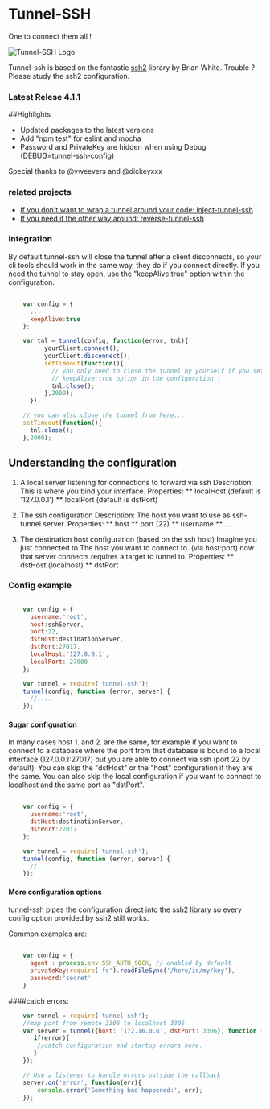 Tunnel-SSH
==========

One to connect them all !

![Tunnel-SSH Logo](http://i.imgur.com/I5PRnDD.jpg)

Tunnel-ssh is based on the fantastic [ssh2](https://github.com/mscdex/ssh2) library by Brian White.
Trouble ? Please study the ssh2 configuration.

### Latest Relese 4.1.1

##Highlights
* Updated packages to the latest versions
* Add "npm test" for eslint and mocha
* Password and PrivateKey are hidden when using Debug (DEBUG=tunnel-ssh-config)

Special thanks to
@vweevers and @dickeyxxx


### related projects
* [If you don't want to wrap a tunnel around your code: inject-tunnel-ssh](https://github.com/agebrock/inject-tunnel-ssh)
* [If you need it the other way around: reverse-tunnel-ssh](https://github.com/agebrock/reverse-tunnel-ssh)

### Integration
By default tunnel-ssh will close the tunnel after a client disconnects, so your cli tools should work in the same way, they do if you connect directly.
If you need the tunnel to stay open, use the "keepAlive:true" option within
the configuration.


```js

    var config = {
      ...
      keepAlive:true
    };

    var tnl = tunnel(config, function(error, tnl){
          yourClient.connect();
          yourClient.disconnect();
          setTimeout(function(){
            // you only need to close the tunnel by yourself if you set the
            // keepAlive:true option in the configuration !
            tnl.close();
          },2000);
      });

    // you can also close the tunnel from here...
    setTimeout(function(){
      tnl.close();
    },2000);

```


## Understanding the configuration

1. A local server listening for connections to forward via ssh
Description: This is where you bind your interface.
Properties:
** localHost (default is '127.0.0.1')
** localPort (default is dstPort)


2. The ssh configuration
Description: The host you want to use as ssh-tunnel server.
Properties:
** host
** port (22)
** username
** ...


3. The destination host configuration (based on the ssh host)
Imagine you just connected to The host you want to connect to. (via host:port)
now that server connects requires a target to tunnel to.
Properties:
** dstHost (localhost)
** dstPort


### Config example

```js

    var config = {
      username:'root',
      host:sshServer,
      port:22,
      dstHost:destinationServer,
      dstPort:27017,
      localHost:'127.0.0.1',
      localPort: 27000
    };

    var tunnel = require('tunnel-ssh');
    tunnel(config, function (error, server) {
      //....
    });
```
#### Sugar configuration

In many cases host 1. and 2. are the same, for example if you want to connect to a database
where the port from that database is bound to a local interface (127.0.0.1:27017)
but you are able to connect via ssh (port 22 by default).
You can skip the "dstHost" or the "host" configuration if they are the same.
You can also skip the local configuration if you want to connect to localhost and
the same port as "dstPort".

```js

    var config = {
      username:'root',
      dstHost:destinationServer,
      dstPort:27017
    };

    var tunnel = require('tunnel-ssh');
    tunnel(config, function (error, server) {
      //....
    });
```

#### More configuration options
tunnel-ssh pipes the configuration direct into the ssh2 library so every config option
provided by ssh2 still works.

Common examples are:
```js

    var config = {
      agent : process.env.SSH_AUTH_SOCK, // enabled by default
      privateKey:require('fs').readFileSync('/here/is/my/key'),
      password:'secret'
    }

```

####catch errors:
```js
    var tunnel = require('tunnel-ssh');
    //map port from remote 3306 to localhost 3306
    var server = tunnel({host: '172.16.0.8', dstPort: 3306}, function (error, server) {
       if(error){
        //catch configuration and startup errors here.
       }
    });

    // Use a listener to handle errors outside the callback
    server.on('error', function(err){
        console.error('Something bad happened:', err);
    });
```
